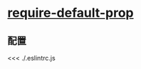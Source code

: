 # [require-default-prop](https://eslint.vuejs.org/rules/require-default-prop.html)

## 配置

<<< ./.eslintrc.js
